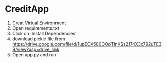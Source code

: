 # CreditApp
1) Creat Virtual Environment
2) Open requirements.txt
3) Click on 'Install Dependencies'
4) download pickle file from https://drive.google.com/file/d/1upEOX580OOpTInKSs2174X3x792uTE3B/view?usp=drive_link
5) Open app.py and run
